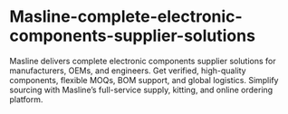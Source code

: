 # Masline-complete-electronic-components-supplier-solutions
Masline delivers complete electronic components supplier solutions for manufacturers, OEMs, and engineers. Get verified, high-quality components, flexible MOQs, BOM support, and global logistics. Simplify sourcing with Masline’s full-service supply, kitting, and online ordering platform.
